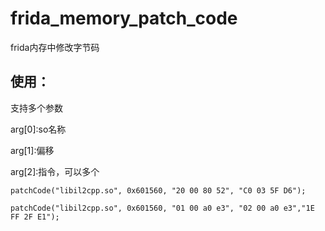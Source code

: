 # frida_memory_patch_code
frida内存中修改字节码

## 使用：
支持多个参数

arg[0]:so名称

arg[1]:偏移

arg[2]:指令，可以多个


```patchCode("libil2cpp.so", 0x601560, "20 00 80 52", "C0 03 5F D6");```

```patchCode("libil2cpp.so", 0x601560, "01 00 a0 e3", "02 00 a0 e3","1E FF 2F E1");```
